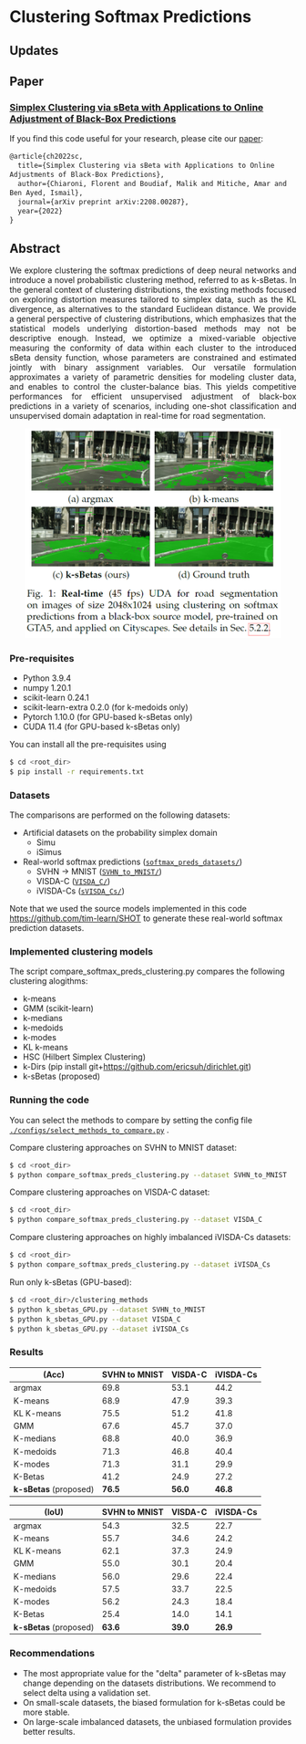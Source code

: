 # Clustering Softmax Predictions

## Updates

## Paper
### [**Simplex Clustering via sBeta with Applications to Online Adjustment of Black-Box Predictions**](https://arxiv.org/pdf/2208.00287.pdf)

If you find this code useful for your research, please cite our [paper](https://arxiv.org/pdf/2208.00287.pdf):
```
@article{ch2022sc,
  title={Simplex Clustering via sBeta with Applications to Online Adjustments of Black-Box Predictions},
  author={Chiaroni, Florent and Boudiaf, Malik and Mitiche, Amar and Ben Ayed, Ismail},
  journal={arXiv preprint arXiv:2208.00287},
  year={2022}
}
```

## Abstract
<p align="justify">
  We explore clustering the softmax predictions of deep neural networks and introduce a novel probabilistic clustering method, referred to as k-sBetas. In the general context of clustering distributions, the existing methods focused on exploring distortion measures tailored to simplex data, such as the KL divergence, as alternatives to the standard Euclidean distance. We provide a general perspective of clustering distributions, which emphasizes that the statistical models underlying distortion-based methods may not be descriptive enough. Instead, we optimize a mixed-variable objective measuring the conformity of data within each cluster to the introduced sBeta density function, whose parameters are constrained and estimated jointly with binary assignment variables.
Our versatile formulation approximates a variety of parametric densities for modeling cluster data, and enables to control the cluster-balance bias. This yields competitive performances for efficient unsupervised adjustment of black-box predictions in a variety of scenarios, including one-shot classification and unsupervised domain adaptation in real-time for road segmentation.
</p>
<p align="center">
  <img src="./code_illustrations/real_time_UDA_road_seg.PNG" width="450">
</p>

### Pre-requisites
* Python 3.9.4
* numpy 1.20.1
* scikit-learn 0.24.1
* scikit-learn-extra 0.2.0 (for k-medoids only)
* Pytorch 1.10.0 (for GPU-based k-sBetas only)
* CUDA 11.4 (for GPU-based k-sBetas only)

You can install all the pre-requisites using 
```bash
$ cd <root_dir>
$ pip install -r requirements.txt
```

### Datasets
The comparisons are performed on the following datasets:
- Artificial datasets on the probability simplex domain
  - Simu
  - iSimus
- Real-world softmax predictions ([`softmax_preds_datasets/`](./softmax_preds_datasets))
  - SVHN -> MNIST ([`SVHN_to_MNIST/`](./softmax_preds_datasets/SVHN_to_MNIST))
  - VISDA-C ([`VISDA_C/`](./softmax_preds_datasets/VISDA_C))
  - iVISDA-Cs ([`sVISDA_Cs/`](./softmax_preds_datasets/iVISDA_Cs))

Note that we used the source models implemented in this code https://github.com/tim-learn/SHOT to generate these real-world softmax prediction datasets.

### Implemented clustering models
The script compare_softmax_preds_clustering.py compares the following clustering alogithms:
- k-means
- GMM (scikit-learn)
- k-medians
- k-medoids
- k-modes
- KL k-means
- HSC (Hilbert Simplex Clustering)
- k-Dirs (pip install git+https://github.com/ericsuh/dirichlet.git)
- k-sBetas (proposed)

### Running the code
You can select the methods to compare by setting the config file [`./configs/select_methods_to_compare.py`](./configs/select_methods_to_compare.yml) .

Compare clustering approaches on SVHN to MNIST dataset:
```bash
$ cd <root_dir>
$ python compare_softmax_preds_clustering.py --dataset SVHN_to_MNIST
```

Compare clustering approaches on VISDA-C dataset:
```bash
$ cd <root_dir>
$ python compare_softmax_preds_clustering.py --dataset VISDA_C
```

Compare clustering approaches on highly imbalanced iVISDA-Cs datasets:
```bash
$ cd <root_dir>
$ python compare_softmax_preds_clustering.py --dataset iVISDA_Cs
```

Run only k-sBetas (GPU-based):
```bash
$ cd <root_dir>/clustering_methods
$ python k_sbetas_GPU.py --dataset SVHN_to_MNIST
$ python k_sbetas_GPU.py --dataset VISDA_C
$ python k_sbetas_GPU.py --dataset iVISDA_Cs
```

### Results


|   (Acc)    | SVHN to MNIST | VISDA-C | iVISDA-Cs |
|---------------|------------|---------------|-----------|
|argmax | 69.8 | 53.1 | 44.2 |
|K-means | 68.9 | 47.9 | 39.3 |
|KL K-means | 75.5 | 51.2 | 41.8 |
|GMM | 67.6 | 45.7 | 37.0 |
|K-medians | 68.8 | 40.0 | 36.9 |
|K-medoids | 71.3 | 46.8 | 40.4 |
|K-modes | 71.3 | 31.1 | 29.9 |
|K-Betas | 41.2 | 24.9 | 27.2 |
| **k-sBetas** (proposed) | **76.5** | **56.0** | **46.8** |

|   (IoU)    | SVHN to MNIST | VISDA-C | iVISDA-Cs |
|---------------|------------|---------------|-----------|
|argmax | 54.3 | 32.5 | 22.7 |
|K-means | 55.7 | 34.6 | 24.2 |
|KL K-means | 62.1 | 37.3 | 24.9 |
|GMM | 55.0 | 30.1 | 20.4 |
|K-medians | 56.0 | 29.6 | 22.4 |
|K-medoids | 57.5 | 33.7 | 22.5 |
|K-modes | 56.2 | 24.3 | 18.4 |
|K-Betas | 25.4 | 14.0 | 14.1 |
| **k-sBetas** (proposed) | **63.6** | **39.0** | **26.9** |

### Recommendations
- The most appropriate value for the "delta" parameter of k-sBetas may change depending on the datasets distributions. We recommend to select delta using a validation set.
- On small-scale datasets, the biased formulation for k-sBetas could be more stable.
- On large-scale imbalanced datasets, the unbiased formulation provides better results.

